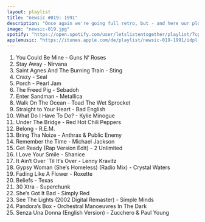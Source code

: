 ```yaml
---
layout: playlist
title: "newsic #019: 1991"
description: "Once again we're going full retro, but - and here our plot has a clever twist - every song has its origin in the wonderful and glorious year '91. Cheers!"
image: "newsic-019.jpg"
spotify: "https://open.spotify.com/user/letslistentogether/playlist/7cpwMRJTBP55xNiGSt0gN6"
applemusic: "https://itunes.apple.com/de/playlist/newsic-019-1991/idpl.e03adc95b0eb49cfb991c54a058ade87"
---
```


<ol>
	<li>You Could Be Mine - Guns N‘ Roses</li>
	<li>Stay Away - Nirvana</li>
	<li>Saint Agnes And The Burning Train - Sting</li>
	<li>Crazy - Seal</li>
	<li>Porch - Pearl Jam</li>
	<li>The Freed Pig - Sebadoh</li>
	<li>Enter Sandman - Metallica</li>
	<li>Walk On The Ocean - Toad The Wet Sprocket</li>
	<li>Straight to Your Heart - Bad English</li>
	<li>What Do I Have To Do? - Kylie Minogue</li>
	<li>Under The Bridge - Red Hot Chili Peppers</li>
	<li>Belong - R.E.M.</li>
	<li>Bring Tha Noize - Anthrax & Public Enemy</li>
	<li>Remember the Time - Michael Jackson</li>
	<li>Get Ready (Rap Version Edit) - 2 Unlimited</li>
	<li>I Love Your Smile - Shanice</li>
	<li>It Ain‘t Over `Til It‘s Over - Lenny Kravitz</li>
	<li>Gypsy Woman (She‘s Homeless) (Radio Mix) - Crystal Waters</li>
	<li>Fading Like A Flower - Roxette</li>
	<li>Beliefs - Texas</li>
	<li>30 Xtra - Superchunk</li>
	<li>She‘s Got It Bad - Simply Red</li>
	<li>See The Lights (2002 Digital Remaster) - Simple Minds</li>
	<li>Pandora‘s Box - Orchestral Manoeuvres In The Dark</li>
	<li>Senza Una Donna (English Version) - Zucchero & Paul Young</li>
</ol>